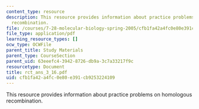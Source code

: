 ```yaml
---
content_type: resource
description: This resource provides information about practice problems on homologous
  recombination.
file: /courses/7-28-molecular-biology-spring-2005/cfb1fa42a4fc0e80e391cb9253224109_rct_ans_3_16.pdf
file_type: application/pdf
learning_resource_types: []
ocw_type: OCWFile
parent_title: Study Materials
parent_type: CourseSection
parent_uid: 63eeefc4-3942-8726-db9a-3c7a33217f9c
resourcetype: Document
title: rct_ans_3_16.pdf
uid: cfb1fa42-a4fc-0e80-e391-cb9253224109
---
```

This resource provides information about practice problems on homologous recombination.

